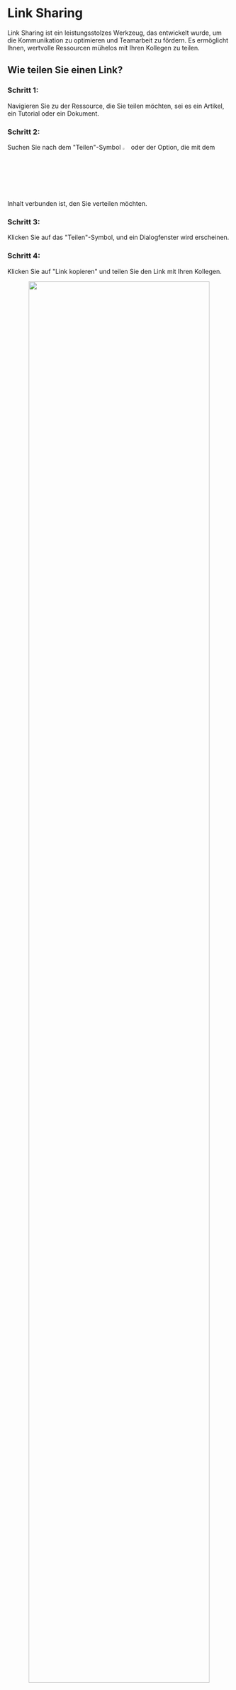 # Link Sharing

Link Sharing ist ein leistungsstolzes Werkzeug, das entwickelt wurde, um die Kommunikation zu optimieren und Teamarbeit zu fördern. Es ermöglicht Ihnen, wertvolle Ressourcen mühelos mit Ihren Kollegen zu teilen.

## Wie teilen Sie einen Link?

### Schritt 1: 
Navigieren Sie zu der Ressource, die Sie teilen möchten, sei es ein Artikel, ein Tutorial oder ein Dokument.
### Schritt 2: 
Suchen Sie nach dem "Teilen"-Symbol <img src="https://i.imgur.com/EMQaeuo.png" width="3%"></img> oder der Option, die mit dem Inhalt verbunden ist, den Sie verteilen möchten.
### Schritt 3:
Klicken Sie auf das "Teilen"-Symbol, und ein Dialogfenster wird erscheinen.
### Schritt 4: 
Klicken Sie auf "Link kopieren" und teilen Sie den Link mit Ihren Kollegen.

<p align="center"><img src="https://i.imgur.com/Wfs7GXJ.gif" width="90%"></p>

## Freigabeberechtigungen
Unsere Plattform arbeitet mit einem rollenbasierten Zugriffssystem, das bedeutet, dass jedem Teammitglied spezifische Rollen mit vordefinierten Berechtigungen zugewiesen werden. Die Link Sharing-Funktion ist auf diejenigen Teammitglieder beschränkt, die die entsprechenden Berechtigungen haben, um auf Inhalte im Zusammenhang mit einer Produktlinie zuzugreifen und sie anzusehen.

Dies gewährleistet, dass nur autorisierte Personen an der Wissensaustausch teilnehmen können und unbefugten Zugriff verhindert wird. Wenn Sie von einem Kollegen einen Link erhalten und keinen Zugriff haben, um ihn anzusehen, wird der folgende Bildschirm angezeigt:

<p align="center"><img src="https://i.imgur.com/ucvZ0bq.png" width="90%"></p>